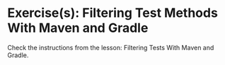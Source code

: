 # Exercise(s): Filtering Test Methods With Maven and Gradle

Check the instructions from the lesson: Filtering Tests With Maven and Gradle.